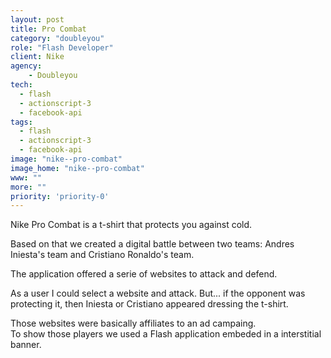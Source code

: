 ```yaml
---
layout: post
title: Pro Combat
category: "doubleyou"
role: "Flash Developer"
client: Nike
agency:
    - Doubleyou
tech:
  - flash
  - actionscript-3
  - facebook-api
tags:
  - flash
  - actionscript-3
  - facebook-api
image: "nike--pro-combat"
image_home: "nike--pro-combat"
www: ""
more: ""
priority: 'priority-0'
---
```


Nike Pro Combat is a t-shirt that protects you against cold.

Based on that we created a digital battle between two teams: Andres Iniesta's team and Cristiano Ronaldo's team.

The application offered a serie of websites to attack and defend.

As a user I could select a website and attack. But... if the opponent was protecting it, then Iniesta or Cristiano appeared dressing the t-shirt.

Those websites were basically affiliates to an ad campaing.  
To show those players we used a Flash application embeded in a interstitial banner.